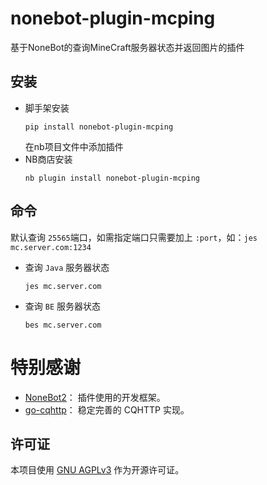 # nonebot-plugin-mcping

基于NoneBot的查询MineCraft服务器状态并返回图片的插件

## 安装

- 脚手架安装
    ```shell
    pip install nonebot-plugin-mcping
    ```
  在nb项目文件中添加插件
- NB商店安装
  ```shell
  nb plugin install nonebot-plugin-mcping
  ```

## 命令

默认查询 `25565`端口，如需指定端口只需要加上 `:port`，如：`jes mc.server.com:1234`

- 查询 `Java` 服务器状态
  ```
  jes mc.server.com
  ```

- 查询 `BE` 服务器状态
  ```
  bes mc.server.com
  ```

# 特别感谢

- [NoneBot2](https://github.com/nonebot/nonebot2)： 插件使用的开发框架。
- [go-cqhttp](https://github.com/Mrs4s/go-cqhttp)： 稳定完善的 CQHTTP 实现。

## 许可证

本项目使用 [GNU AGPLv3](https://choosealicense.com/licenses/agpl-3.0/) 作为开源许可证。
